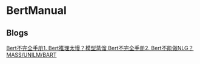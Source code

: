 # BertManual

## Blogs

[Bert不完全手册1. Bert推理太慢？模型蒸馏 ](https://www.cnblogs.com/gogoSandy/p/15978982.html)
[Bert不完全手册2. Bert不能做NLG？MASS/UNILM/BART](https://www.cnblogs.com/gogoSandy/p/15996974.html)
